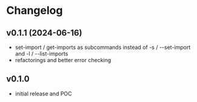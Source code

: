 # Changelog

## v0.1.1 (2024-06-16)

 - set-import / get-imports as subcommands instead of -s / --set-import and -l / --list-imports
 - refactorings and better error checking

## v0.1.0 

 - initial release and POC